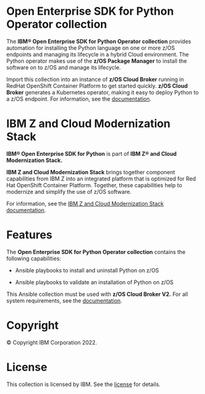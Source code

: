 **Open Enterprise SDK for Python Operator collection**
========================

The **IBM® Open Enterprise SDK for Python Operator collection** provides automation for installing the Python language on one or more z/OS endpoints and managing its lifecycle in a hybrid Cloud environment. The Python operator makes use of the **z/OS Package Manager** to install the software on to z/OS and manage its lifecycle.


Import this collection into an instance of **z/OS Cloud Broker** running in RedHat OpenShift Container Platform to get started quickly. **z/OS Cloud Broker** generates a Kubernetes operator, making it easy to deploy Python to a z/OS endpoint. For information, see the [documentation](https://www.ibm.com/docs/SSV97FN_latest/zstack/python.html).


**IBM Z and Cloud Modernization Stack**
===========================================
**IBM® Open Enterprise SDK for Python** is part of **IBM Z® and Cloud Modernization Stack.** 
  
**IBM Z and Cloud Modernization Stack** brings together component capabilities from IBM Z into an integrated platform that is optimized for Red Hat OpenShift Container Platform. Together, these capabilities help to modernize and simplify the use of z/OS software. 


For information, see the [IBM Z and Cloud Modernization Stack documentation](https://www.ibm.com/docs/SSV97FN_latest/). 

**Features**
========
The **Open Enterprise SDK for Python Operator collection** contains the following capabilities: 

* Ansible playbooks to install and uninstall Python on z/OS 

* Ansible playbooks to validate an installation of Python on z/OS 

This Ansible collection must be used with **z/OS Cloud Broker V2.** For all system requirements, see the [documentation](https://www.ibm.com/docs/SSV97FN_latest/zstack/system-requirements.html).


**Copyright**
=========
© Copyright IBM Corporation 2022.

**License**
=======
This collection is licensed by IBM. See the [license](https://www14.software.ibm.com/cgi-bin/weblap/lap.pl?li_formnum=L-JYIP-C7JT5W) for details. 
